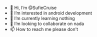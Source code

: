 - 👋 Hi, I’m @SufieCruise
- 👀 I’m interested in android development
- 🌱 I’m currently learning nothing
- 💞️ I’m looking to collaborate on nada
- 📫 How to reach me please don't

<!---
SufieCruise/SufieCruise is a ✨ special ✨ repository because its `README.md` (this file) appears on your GitHub profile.
You can click the Preview link to take a look at your changes.
--->
